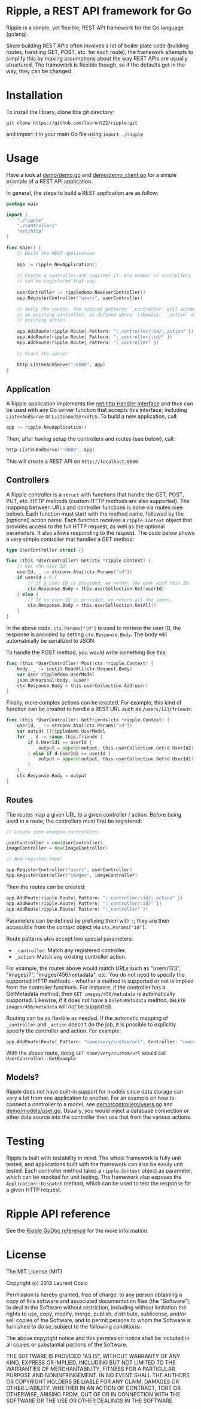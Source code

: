 # Ripple, a REST API framework for Go #

Ripple is a simple, yet flexible, REST API framework for the Go language (golang).

Since building REST APIs often involves a lot of boiler plate code (building routes, handling GET, POST, etc. for each route), the framework attempts to simplify this by making assumptions about the way REST APIs are usually structured. The framework is flexible though, so if the defaults get in the way, they can be changed.

# Installation #

To install the library, clone this git directory:

    git clone https://github.com/laurent22/ripple.git

and import it in your main Go file using `import ./ripple`

# Usage #

Have a look at [demo/demo.go](demo/demo.go) and [demo/demo_client.go](demo/demo_client.go) for a simple example of a REST API application. 

In general, the steps to build a REST application are as follow:

``` go
package main

import (
	"./ripple"
	"./controllers"
	"net/http"
)

func main() {	
	// Build the REST application
	
	app := ripple.NewApplication()
	
	// Create a controller and register it. Any number of controllers
	// can be registered that way.
	
	userController := rippledemo.NewUserController()
	app.RegisterController("users", userController)
	
	// Setup the routes. The special patterns `_controller` will automatically match
	// an existing controller, as defined above. Likewise, `_action` will match any 
	// existing action.
	
	app.AddRoute(ripple.Route{ Pattern: ":_controller/:id/:_action" })
	app.AddRoute(ripple.Route{ Pattern: ":_controller/:id/" })
	app.AddRoute(ripple.Route{ Pattern: ":_controller" })
	
	// Start the server
	
	http.ListenAndServe(":8080", app)
}
```

## Application ##

A Ripple application implements the [net.http Handler interface](http://golang.org/pkg/net/http/#Handler) and thus can be used with any Go server function that accepts this interface, including `ListenAndServe` or `ListenAndServeTLS`. To build a new application, call:

``` go
app := ripple.NewApplication()
```

Then, after having setup the controllers and routes (see below), call:

``` go
http.ListenAndServe(":8080", app)
```
    
This will create a REST API on `http://localhost:8080`

## Controllers ##

A Ripple controller is a `struct` with functions that handle the GET, POST, PUT, etc. HTTP methods (custom HTTP methods are also supported). The mapping between URLs and controller functions is done via routes (see below). Each function must start with the method name, followed by the (optional) action name. Each function receives a `ripple.Context` object that provides access to the full HTTP request, as well as the optional parameters. It also allows responding to the request. The code below shows a very simple controller that handles a GET method:

``` go
type UserController struct {}

func (this *UserController) Get(ctx *ripple.Context) {
	// Get the user ID:
	userId, _ := strconv.Atoi(ctx.Params["id"])
	if userId > 0 {
		// If a user ID is provided, we return the user with this ID.
		ctx.Response.Body = this.userCollection.Get(userId)
	} else {
		// If no user ID is provided, we return all the users.
		ctx.Response.Body = this.userCollection.GetAll()
	}
}
```

In the above code, `ctx.Params["id"]` is used to retrieve the user ID, the response is provided by setting `ctx.Response.Body`. The body will automatically be serialized to JSON.

To handle the POST method, you would write something like this:

``` go
func (this *UserController) Post(ctx *ripple.Context) {
	body, _ := ioutil.ReadAll(ctx.Request.Body)
	var user rippledemo.UserModel
	json.Unmarshal(body, &user)
	ctx.Response.Body = this.userCollection.Add(user)
}
```

Finally, more complex actions can be created. For example, this kind of function can be created to handle a REST URL such as `/users/123/friends`:

``` go
func (this *UserController) GetFriends(ctx *ripple.Context) {
	userId, _ := strconv.Atoi(ctx.Params["id"])
	var output []rippledemo.UserModel
	for _, d := range this.friends {
		if d.UserId1 == userId {
			output = append(output, this.userCollection.Get(d.UserId2))
		} else if d.UserId2 == userId {
			output = append(output, this.userCollection.Get(d.UserId1))
		}
	} 
	ctx.Response.Body = output
}
```

## Routes ##

The routes map a given URL to a given controller / action. Before being used in a route, the controllers must first be registered:

``` go
// Create some example controllers:

userController = new(UserController)
imageController = new(ImageController)

// And register them:

app.RegisterController("users", userController)
app.RegisterController("images", imageController)
```

Then the routes can be created:

``` go
app.AddRoute(ripple.Route{ Pattern: ":_controller/:id/:_action" })
app.AddRoute(ripple.Route{ Pattern: ":_controller/:id/" })
app.AddRoute(ripple.Route{ Pattern: ":_controller" })
```

Parameters can be defined by prefixing them with `:`; they are then accessible from the context object via `ctx.Params["id"]`.

Route patterns also accept two special parameters:

* `_controller`: Match any registered controller.
* `_action`: Match any existing controller action.

For example, the routes above would match URLs such as "users/123", "images/7", "images/456/metadata", etc. You do not need to specify the supported HTTP methods - whether a method is supported or not is implied from the controller functions. For instance, if the controller has a GetMetadata method, then `GET images/456/metadata` is automatically supported. Likewise, if it does *not* have a `DeleteMetadata` method, `DELETE images/456/metadata` will *not* be supported.

Routing can be as flexible as needed. If the automatic mapping of `_controller` and `_action` doesn't do the job, it is possible to explicitly specify the controller and action. For example:

``` go
app.AddRoute(Route{ Pattern: "some/very/custom/url", Controller: "users", Action: "example" })
```
	
With the above route, doing `GET some/very/custom/url` would call `UserController::GetExample`

## Models? ##

Ripple does not have built-in support for models since data storage can vary a lot from one application to another. For an example on how to connect a controller to a model, see [demo/controllers/users.go](demo/controllers/users.go) and [demo/models/user.go](demo/models/user.go). Usually, you would inject a database connection or other data source into the controller then use that from the various actions.

# Testing ##

Ripple is built with testability in mind. The whole framework is fully unit tested, and applications built with the framework can also be easily unit tested. Each controller method takes a `ripple.Context` object as parameter, which can be mocked for unit testing. The framework also exposes the `Application::Dispatch` method, which can be used to test the response for a given HTTP request.

# Ripple API reference ##

See the [Ripple GoDoc reference](http://godoc.org/github.com/laurent22/ripple/ripple) for the more information.

# License #

The MIT License (MIT)

Copyright (c) 2013 Laurent Cozic

Permission is hereby granted, free of charge, to any person obtaining a copy
of this software and associated documentation files (the "Software"), to deal
in the Software without restriction, including without limitation the rights
to use, copy, modify, merge, publish, distribute, sublicense, and/or sell
copies of the Software, and to permit persons to whom the Software is
furnished to do so, subject to the following conditions:

The above copyright notice and this permission notice shall be included in
all copies or substantial portions of the Software.

THE SOFTWARE IS PROVIDED "AS IS", WITHOUT WARRANTY OF ANY KIND, EXPRESS OR
IMPLIED, INCLUDING BUT NOT LIMITED TO THE WARRANTIES OF MERCHANTABILITY,
FITNESS FOR A PARTICULAR PURPOSE AND NONINFRINGEMENT. IN NO EVENT SHALL THE
AUTHORS OR COPYRIGHT HOLDERS BE LIABLE FOR ANY CLAIM, DAMAGES OR OTHER
LIABILITY, WHETHER IN AN ACTION OF CONTRACT, TORT OR OTHERWISE, ARISING FROM,
OUT OF OR IN CONNECTION WITH THE SOFTWARE OR THE USE OR OTHER DEALINGS IN
THE SOFTWARE.